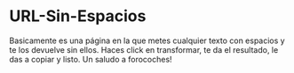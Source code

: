 # URL-Sin-Espacios
Basicamente es una página en la que metes cualquier texto con espacios y te los devuelve sin ellos.
Haces click en transformar, te da el resultado, le das a copiar y listo.
Un saludo a forocoches!
